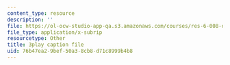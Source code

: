 ```yaml
---
content_type: resource
description: ''
file: https://ol-ocw-studio-app-qa.s3.amazonaws.com/courses/res-6-008-digital-signal-processing-spring-2011/76b47ea29bef50a38cb8d71c8999b4b8_rF5sEfhttwo.vtt
file_type: application/x-subrip
resourcetype: Other
title: 3play caption file
uid: 76b47ea2-9bef-50a3-8cb8-d71c8999b4b8
---
```

